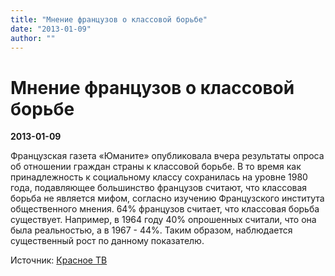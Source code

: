 ```yaml
---
title: "Мнение французов о классовой борьбе"
date: "2013-01-09"
author: ""
---
```


# Мнение французов о классовой борьбе

**2013-01-09** 

Французская газета «Юманите» опубликовала вчера результаты опроса об отношении граждан страны к классовой борьбе. В то время как принадлежность к социальному классу сохранилась на уровне 1980 года, подавляющее большинство французов считают, что классовая борьба не является мифом, согласно изучению Французского института общественного мнения. 64% французов считает, что классовая борьба существует. Например, в 1964 году 40% опрошенных считали, что она была реальностью, а в 1967 - 44%. Таким образом, наблюдается существенный рост по данному показателю.

Источник: [Красное ТВ](http://www.krasnoetv.ru/node/17031)